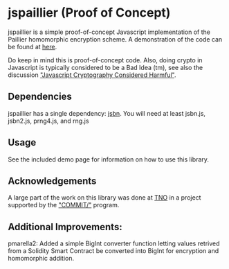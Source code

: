 jspaillier (Proof of Concept)
==========

jspaillier is a simple proof-of-concept Javascript implementation of the Paillier homomorphic encryption scheme. A demonstration of the code can be found at [here](http://mhe.github.io/jspaillier/).

Do keep in mind this is proof-of-concept code. Also, doing crypto in Javascript is typically considered to be a Bad Idea (tm), see also the discussion ["Javascript Cryptography Considered Harmful"](http://www.matasano.com/articles/javascript-cryptography/).

Dependencies
------------

jspaillier has a single dependency: [jsbn](http://www-cs-students.stanford.edu/~tjw/jsbn/).
You will need at least jsbn.js, jsbn2.js, prng4.js, and rng.js

Usage
-----

See the included demo page for information on how to use this library.

Acknowledgements
----------------

A large part of the work on this library was done at [TNO](http://www.tno.nl) in a project supported by the ["COMMIT/"](http://www.commit-nl.nl) program.	

Additional Improvements:
------------------------
pmarella2: Added a simple BigInt converter function letting values retrived from a Solidity Smart Contract be converted into BigInt for encryption and homomorphic addition.
